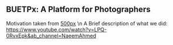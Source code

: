 ## BUETPx: A Platform for Photographers

Motivation taken from [500px](500px.com) \n
A Brief description of what we did: https://www.youtube.com/watch?v=LPQ-0RvxEpk&ab_channel=NaeemAhmed
